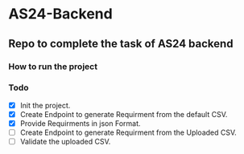 # AS24-Backend
## Repo to complete the task of AS24 backend
### How to run the project

### Todo
- [X] Init the project.
- [X] Create Endpoint to generate Requirment from the default CSV.
- [X] Provide Requirments in json Format.
- [ ] Create Endpoint to generate Requirment from the Uploaded CSV.
- [ ] Validate the uploaded CSV.
